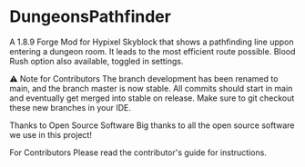 # DungeonsPathfinder

A 1.8.9 Forge Mod for Hypixel Skyblock that shows a pathfinding line uppon entering a dungeon room. It leads to the most efficient route possible. Blood Rush option also available, toggled in settings.

⚠️ Note for Contributors The branch development has been renamed to main, and the branch master is now stable. All commits should start in main and eventually get merged into stable on release. Make sure to git checkout these new branches in your IDE.

Thanks to Open Source Software Big thanks to all the open source software we use in this project!

For Contributors Please read the contributor's guide for instructions.

